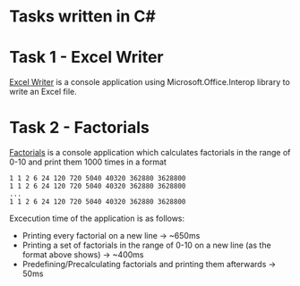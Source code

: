 # Tasks written in C#

# Task 1 - Excel Writer

[Excel Writer](https://github.com/tvmarinov/C-Tasks/blob/master/ExcelWriter/ExcelWriter/Program.cs) is a console application using Microsoft.Office.Interop library to write an Excel file.

# Task 2 - Factorials

[Factorials](https://github.com/tvmarinov/C-Tasks/blob/master/Factorials/Factorials/Factorials.cs) is a console application which calculates factorials in the range of 0-10 and print them 1000 times in a format

```
1 1 2 6 24 120 720 5040 40320 362880 3628800
1 1 2 6 24 120 720 5040 40320 362880 3628800
...
1 1 2 6 24 120 720 5040 40320 362880 3628800
```

Excecution time of the application is as follows:

- Printing every factorial on a new line -> ~650ms
- Printing a set of factorials in the range of 0-10 on a new line (as the format above shows) -> ~400ms
- Predefining/Precalculating factorials and printing them afterwards -> 50ms




